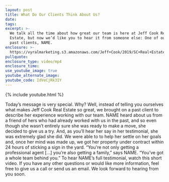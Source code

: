 ```yaml
---
layout: post
title: What Do Our Clients Think About Us?
date:
tags:
excerpt: >-
  We talk all the time about how great our team is here at Jeff Cook Real
  Estate, but now we’d like you to hear it from someone else: One of our amazing
  past clients, NAME.
enclosure: >-
  https://vyralmarketing.s3.amazonaws.com/Jeff+Cook/2019/SC+Real+Estate+Agent-+How+to+Attract+Millennial+Homebuyers.mp4
pullquote:
enclosure_type: video/mp4
enclosure_time:
use_youtube_image: true
youtube_alternate_image:
youtube_code: IdVeCjRk3IY
---
```


{% include youtube.html %}

Today’s message is very special. Why? Well, instead of telling you ourselves what makes Jeff Cook Real Estate so great, we brought on a past client to describe her experience working with our team. NAME heard about us from a friend of hers who had already worked with us in the past, and so even though she wasn’t entirely sure she was ready to make a move, she decided to give us a try. And, as you’ll hear her say in her testimonial, she was extremely glad she did. We were able to to help her settle on her goals and, once her mind was made up, we got her property under contract within 24 hours of sticking a sign in the yard. “You're not only getting a professional agent \[...\] you’re also getting a family,” says NAME. “You’ve got a whole team behind you.” To hear NAME’s full testimonial, watch this short video. If you have any other questions or would like more information, feel free to give us a call or send us an email. We look forward to hearing from you soon.